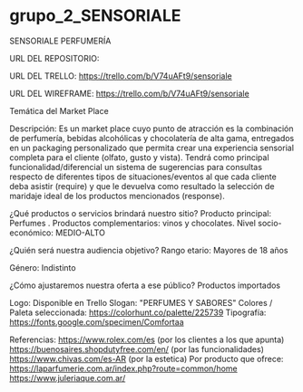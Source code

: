# grupo_2_SENSORIALE

SENSORIALE PERFUMERÍA



URL DEL REPOSITORIO:

URL DEL TRELLO: https://trello.com/b/V74uAFt9/sensoriale

URL DEL WIREFRAME: https://trello.com/b/V74uAFt9/sensoriale

Temática del Market Place

Descripción: Es un market place cuyo punto de atracción es la combinación de perfumería, bebidas alcohólicas y chocolatería de alta gama, entregados en un packaging personalizado que permita crear una experiencia sensorial completa para el cliente (olfato, gusto y vista). 
Tendrá como principal funcionalidad/diferencial un sistema de sugerencias para consultas respecto de diferentes tipos de situaciones/eventos al que cada cliente deba asistir (require) y que le devuelva como resultado la selección de maridaje ideal de los productos mencionados (response).

¿Qué productos o servicios brindará nuestro sitio?  Producto principal: Perfumes
.
Productos complementarios: vinos y chocolates.  Nivel socio-económico: MEDIO-ALTO

¿Quién será nuestra audiencia objetivo?   Rango etario: Mayores de 18 años

Género: Indistinto

¿Cómo ajustaremos nuestra oferta a ese público? Productos importados

Logo: Disponible en Trello
Slogan: "PERFUMES Y SABORES"
Colores / Paleta seleccionada: https://colorhunt.co/palette/225739
Tipografía: https://fonts.google.com/specimen/Comfortaa

Referencias:
https://www.rolex.com/es (por los clientes a los que apunta)
https://buenosaires.shopdutyfree.com/en/ (por las funcionalidades)
https://www.chivas.com/es-AR (por la estetica)
Por producto que ofrece: 
https://laparfumerie.com.ar/index.php?route=common/home
https://www.juleriaque.com.ar/

